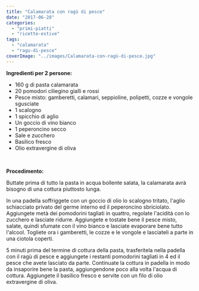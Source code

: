 ```yaml
---
title: "Calamarata con ragù di pesce"
date: "2017-06-28"
categories: 
  - "primi-piatti"
  - "ricette-estive"
tags: 
  - "calamarata"
  - "ragu-di-pesce"
coverImage: "../images/Calamarata-con-ragù-di-pesce.jpg"
---
```


**Ingredienti per 2 persone:**

- 160 g di pasta calamarata
- 20 pomodori ciliegino gialli e rossi
- Pesce misto: gamberetti, calamari, seppioline, polipetti, cozze e vongole sgusciate
- 1 scalogno
- 1 spicchio di aglio
- Un goccio di vino bianco
- 1 peperoncino secco
- Sale e zucchero
- Basilico fresco
- Olio extravergine di oliva

 

**Procedimento:**

Buttate prima di tutto la pasta in acqua bollente salata, la calamarata avrà bisogno di una cottura piuttosto lunga.

In una padella soffriggete con un goccio di olio lo scalogno tritato, l'aglio schiacciato privato del germe interno ed il peperoncino sbriciolato. Aggiungete metà dei pomodorini tagliati in quattro, regolate l'acidità con lo zucchero e lasciate ridurre. Aggiungete e tostate bene il pesce misto, salate, quindi sfumate con il vino bianco e lasciate evaporare bene tutto l'alcool. Togliete ora i gamberetti, le cozze e le vongole e lasciateli a parte in una ciotola coperti.

5 minuti prima del termine di cottura della pasta, trasferitela nella padella con il ragù di pesce e aggiungete i restanti pomodorini tagliati in 4 ed il pesce che avete lasciato da parte. Continuate la cottura in padella in modo da insaporire bene la pasta, aggiungendone poco alla volta l'acqua di cottura. Aggiungete il basilico fresco e servite con un filo di olio extravergine di oliva.
